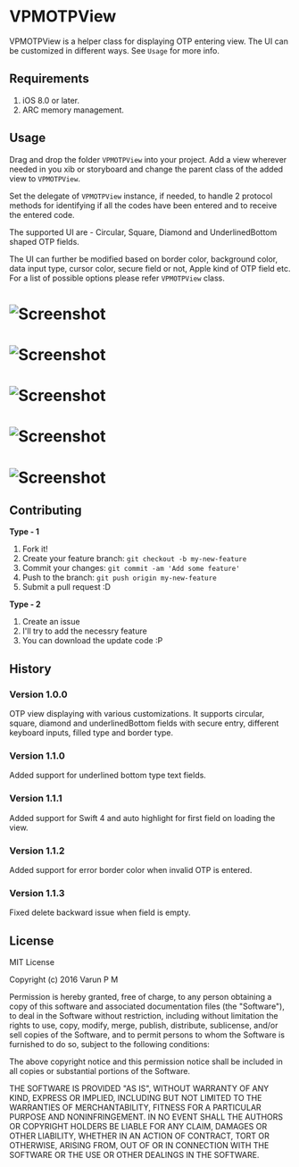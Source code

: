 # VPMOTPView

VPMOTPView is a helper class for displaying OTP entering view. The UI can be customized in different ways. See `Usage` for more info.

## Requirements

1. iOS 8.0 or later.
2. ARC memory management.

## Usage

Drag and drop the folder `VPMOTPView` into your project. Add a view wherever needed in you xib or storyboard and change the parent class of the added view to `VPMOTPView`.

Set the delegate of `VPMOTPView` instance, if needed, to handle 2 protocol methods for identifying if all the codes have been entered and to receive the entered code.

The supported UI are - Circular, Square, Diamond and UnderlinedBottom shaped OTP fields.

The UI can further be modified based on border color, background color, data input type, cursor color, secure field or not, Apple kind of OTP field etc. For a list of possible options please refer `VPMOTPView` class.

# ![Screenshot](/Circular.png)
# ![Screenshot](/Secure.png)
# ![Screenshot](/Square.png)
# ![Screenshot](/AppleFilled.png)
# ![Screenshot](/Underlined.png)

## Contributing
**Type - 1**

1. Fork it!
2. Create your feature branch: `git checkout -b my-new-feature`
3. Commit your changes: `git commit -am 'Add some feature'`
4. Push to the branch: `git push origin my-new-feature`
5. Submit a pull request :D

**Type - 2**

1. Create an issue
2. I'll try to add the necessry feature
3. You can download the update code :P

## History

### Version 1.0.0

OTP view displaying with various customizations. It supports circular, square, diamond and underlinedBottom fields with secure entry, different keyboard inputs, filled type and border type. 

### Version 1.1.0

Added support for underlined bottom type text fields.

### Version 1.1.1

Added support for Swift 4 and auto highlight for first field on loading the view.

### Version 1.1.2

Added support for error border color when invalid OTP is entered.

### Version 1.1.3

Fixed delete backward issue when field is empty.


## License
MIT License

Copyright (c) 2016 Varun P M

Permission is hereby granted, free of charge, to any person obtaining a copy
of this software and associated documentation files (the "Software"), to deal
in the Software without restriction, including without limitation the rights
to use, copy, modify, merge, publish, distribute, sublicense, and/or sell
copies of the Software, and to permit persons to whom the Software is
furnished to do so, subject to the following conditions:

The above copyright notice and this permission notice shall be included in all
copies or substantial portions of the Software.

THE SOFTWARE IS PROVIDED "AS IS", WITHOUT WARRANTY OF ANY KIND, EXPRESS OR
IMPLIED, INCLUDING BUT NOT LIMITED TO THE WARRANTIES OF MERCHANTABILITY,
FITNESS FOR A PARTICULAR PURPOSE AND NONINFRINGEMENT. IN NO EVENT SHALL THE
AUTHORS OR COPYRIGHT HOLDERS BE LIABLE FOR ANY CLAIM, DAMAGES OR OTHER
LIABILITY, WHETHER IN AN ACTION OF CONTRACT, TORT OR OTHERWISE, ARISING FROM,
OUT OF OR IN CONNECTION WITH THE SOFTWARE OR THE USE OR OTHER DEALINGS IN THE
SOFTWARE.
